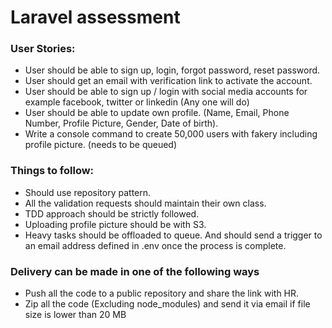 # Laravel assessment

### User Stories: 

- User should be able to sign up, login, forgot password, reset password.
- User should get an email with verification link to activate the account.
- User should be able to sign up / login with social media accounts for example facebook, twitter or linkedin (Any one will do)
- User should be able to update own profile. (Name, Email, Phone Number, Profile Picture, Gender, Date of birth).
- Write a console command to create 50,000 users with fakery including profile picture. (needs to be queued)


### Things to follow:
- Should use repository pattern.
- All the validation requests should maintain their own class.
- TDD approach should be strictly followed.
- Uploading profile picture should be with S3.
- Heavy tasks should be offloaded to queue. And should send a trigger to an email address defined in .env once the process is complete.


### Delivery can be made in one of the following ways
- Push all the code to a public repository and share the link with HR.
- Zip all the code (Excluding node_modules) and send it via email if file size is lower than 20 MB